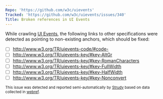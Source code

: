 ```yaml
---
Repo: 'https://github.com/w3c/uievents'
Tracked: 'https://github.com/w3c/uievents/issues/340'
Title: Broken references in UI Events
---
```


While crawling [UI Events](https://w3c.github.io/uievents/), the following links to other specifications were detected as pointing to non-existing anchors, which should be fixed:
* [ ] http://www.w3.org/TR/uievents-code/#code-
* [ ] http://www.w3.org/TR/uievents-key/#key-AltGr
* [ ] http://www.w3.org/TR/uievents-key/#key-RomanCharacters
* [ ] http://www.w3.org/TR/uievents-key/#key-FullWidth
* [ ] http://www.w3.org/TR/uievents-key/#key-HalfWidth
* [ ] http://www.w3.org/TR/uievents-key/#key-Nonconvert

<sub>This issue was detected and reported semi-automatically by [Strudy](https://github.com/w3c/strudy/) based on data collected in [webref](https://github.com/w3c/webref/).</sub>
